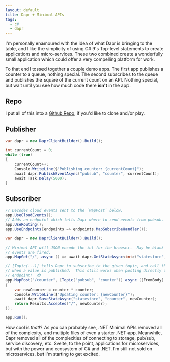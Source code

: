 ```yaml
---
layout: default
title: Dapr + Minimal APIs
tags:
  - c#
  - dapr
---
```


I'm personally enamoured with the idea of what Dapr is bringing to the table,
and I like the simplicity of using C# 9's Top-level statements to create
applications and micro-services. These two combined create a wonderfully small
application which could offer a very compelling platform for work.

To that end I tossed together a couple demo apps.  The first app publishes a
counter to a queue, nothing special. The second subscribes to the queue and
publishes the square of the current count on an API.  Nothing special, but wait
until you see how much code there **isn't** in the app.

## Repo

I put all of this into a
[Github Repo](https://github.com/exegeteio/dapr-mini-api),
if you'd like to clone and/or play.

## Publisher

```c#
var dapr = new DaprClientBuilder().Build();

int currentCount = 0;
while (true)
{
    currentCount++;
    Console.WriteLine($"Publishing counter: {currentCount}");
    await dapr.PublishEventAsync("pubsub", "counter", currentCount);
    await Task.Delay(5000);
}
```

## Subscriber

```c#
// Decodes cloud events sent to the `MapPost` below.
app.UseCloudEvents();
// Adds an endpoint which tells Dapr where to send events from pubsub.
app.UseRouting();
app.UseEndpoints(endpoints => endpoints.MapSubscribeHandler());

var dapr = new DaprClientBuilder().Build();

// Minimal API will JSON encode the int for the browser.  May be blank until
// events are fired.
app.MapGet("/", async () => await dapr.GetStateAsync<int>("statestore", "counter"));

// [Topic(...)] tells Dapr to subscribe to the given topic, and call this
// when a value is published.  This still works when posting directly to the
// endpoint!  😳
app.MapPost("/counter", [Topic("pubsub", "counter")] async ([FromBody] int counter) =>
{
    var newCounter = counter * counter;
    Console.WriteLine($"Updating counter: {newCounter}");
    await dapr.SaveStateAsync("statestore", "counter", newCounter);
    return Results.Accepted("/", newCounter);
});

app.Run();
```

How cool is *that*!?  As you can probably see, .NET Minimal APIs removed all of
the complexity, and multiple files of even a starter .NET app.  Meanwhile, Dapr
removed all of the complexities of connecting to storage, pub/sub, service
discovery, etc.  Svelte, to the point, applications for microservices, but with
the power and ecosystem of C# and .NET.  I'm still not sold on microservices,
but I'm starting to get excited.
